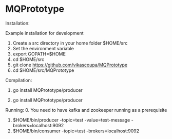 # MQPrototype
Installation:

Example installation for development

1. Create a src directory in your home folder $HOME/src
2. Set the environment variable
3. export GOPATH=$HOME
4. cd $HOME/src
5. git clone https://github.com/vikascoupa/MQPrototype
6. cd $HOME/src/MQPrototype

Compilation:
1. go install MQPrototype/producer

2. go install MQPrototype/producer
 
Running:
0. You need to have kafka and zookeeper running as a prerequisite

1. $HOME/bin/producer -topic=test -value=test-message -brokers=localhost:9092
2. $HOME/bin/consumer -topic=test -brokers=localhost:9092
